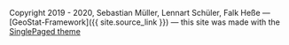 

Copyright 2019 - 2020, Sebastian Müller, Lennart Schüler, Falk Heße
&mdash;
[GeoStat-Framework]({{ site.source_link }})
&mdash;
this site was made with the [SinglePaged theme](https://github.com/t413/SinglePaged)

